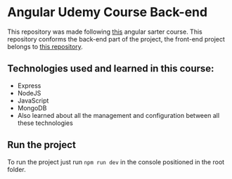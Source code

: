 # Angular Udemy Course Back-end

This repository was made following [this](https://www.udemy.com/course/crud-productos-stack-mean/) angular sarter course. This repository conforms the back-end part of the project,
the front-end project belongs to [this repository](https://github.com/pabsanort2/AngularUdemyCourseFront-End).

## Technologies used and learned in this course:

* Express
* NodeJS
* JavaScript
* MongoDB
* Also learned about all the management and configuration between all these technologies

## Run the project

To run the project just run ```npm run dev``` in the console positioned in the root folder.